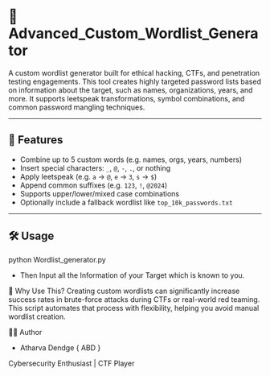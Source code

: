 
# 🔐 Advanced_Custom_Wordlist_Generator

A custom wordlist generator built for ethical hacking, CTFs, and penetration testing engagements. This tool creates highly targeted password lists based on information about the target, such as names, organizations, years, and more. It supports leetspeak transformations, symbol combinations, and common password mangling techniques.

---

## 🚀 Features

- Combine up to 5 custom words (e.g. names, orgs, years, numbers)
- Insert special characters: `_`, `@`, `-`, `.`, or nothing
- Apply leetspeak (e.g. `a` → `@`, `e` → `3`, `s` → `$`)
- Append common suffixes (e.g. `123`, `!`, `@2024`)
- Supports upper/lower/mixed case combinations
- Optionally include a fallback wordlist like `top_10k_passwords.txt`

---

## 🛠️ Usage

python Wordlist_generator.py

* Then Input all the Information of your Target which is known to you.

📌 Why Use This?
Creating custom wordlists can significantly increase success rates in brute-force attacks during CTFs or real-world red teaming. This script automates that process with flexibility, helping you avoid manual wordlist creation.


👨‍💻 Author

- Atharva Dendge { ABD } 

Cybersecurity Enthusiast | CTF Player



